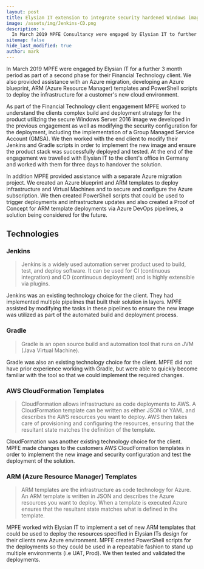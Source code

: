```yaml
---
layout: post
title: Elysian IT extension to integrate security hardened Windows image into Jenkins pipeline and assist with Azure migration
image: /assets/img/Jenkins-CD.png
description: >
  In March 2019 MPFE Consultancy were engaged by Elysian IT to further support the project with their Financial Technology client and to contribute to a separate Azure migration project. During this engagement we worked with Jenkins, Gradle and AWS CloudFormation templates as well as Azure Blueprints and ARM templates for the migration project.
sitemap: false
hide_last_modified: true
author: mark
---
```


In March 2019 MPFE were engaged by Elysian IT for a further 3 month period as part of a second phase for their Financial Technology client. We also provided assistance with an Azure migration, developing an Azure blueprint, ARM (Azure Resource Manager) templates and PowerShell scripts to deploy the infrastructure for a customer's new cloud environment.

As part of the Financial Technology client engagement MPFE worked to understand the clients complex build and deployment strategy for the product utilizing the secure Windows Server 2016 image we developed in the previous engagement as well as modifying the security configuration for the deployment, including the implementation of a Group Managed Service Account (GMSA). We then worked with the end client to modify their Jenkins and Gradle scripts in order to implement the new image and ensure the product stack was successfully deployed and tested. At the end of the engagement we travelled with Elysian IT to the client's office in Germany and worked with them for three days to handover the solution.

In addition MPFE provided assistance with a separate Azure migration project. We created an Azure blueprint and ARM templates to deploy infrastructure and Virtual Machines and to secure and configure the Azure subscription. We then created PowerShell scripts that could be used to trigger deployments and infrastructure updates and also created a Proof of Concept for ARM template deployments via Azure DevOps pipelines, a solution being considered for the future.

## Technologies

### Jenkins

> Jenkins is a widely used automation server product used to build, test, and deploy software. It can be used for CI (continuous integration) and CD (continuous deployment) and is highly extensible via plugins.

Jenkins was an existing technology choice for the client. They had implemented multiple pipelines that built their solution in layers. MPFE assisted by modifying the tasks in these pipelines to ensure the new image was utilized as part of the automated build and deployment process.

### Gradle

> Gradle is an open source build and automation tool that runs on JVM (Java Virtual Machine).

Gradle was also an existing technology choice for the client. MPFE did not have prior experience working with Gradle, but were able to quickly become familiar with the tool so that we could implement the required changes.

### AWS CloudFormation Templates

> CloudFormation allows infrastructure as code deployments to AWS. A CloudFormation template can be written as either JSON or YAML and describes the AWS resources you want to deploy. AWS then takes care of provisioning and configuring the resources, ensuring that the resultant state matches the definition of the template.

CloudFormation was another existing technology choice for the client. MPFE made changes to the customers AWS CloudFormation templates in order to implement the new image and security configuration and test the deployment of the solution.

### ARM (Azure Resource Manager) Templates

> ARM templates are the infrastructure as code technology for Azure. An ARM template is written in JSON and describes the Azure resources you want to deploy. When a template is executed Azure ensures that the resultant state matches what is defined in the template.

MPFE worked with Elysian IT to implement a set of new ARM templates that could be used to deploy the resources specified in Elysian ITs design for their clients new Azure environment. MPFE created PowerShell scripts for the deployments so they could be used in a repeatable fashion to stand up multiple environments (i.e UAT, Prod). We then tested and validated the deployments.